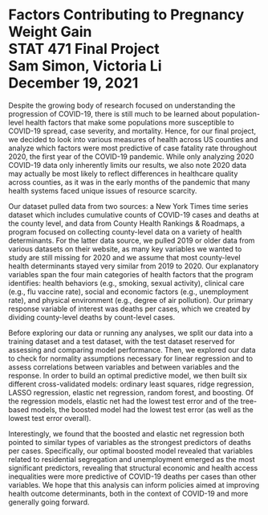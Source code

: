 # Factors Contributing to Pregnancy Weight Gain<br/>STAT  471 Final Project<br/>Sam Simon, Victoria Li<br/>December 19, 2021

Despite the growing body of research focused on understanding the progression of COVID-19, there is still much to be learned about population-level health factors that make some populations more susceptible to COVID-19 spread, case severity, and mortality. Hence, for our final project, we decided to look into various measures of health across US counties and analyze which factors were most predictive of case fatality rate throughout 2020, the first year of the COVID-19 pandemic. While only analyzing 2020 COVID-19 data only inherently limits our results, we also note 2020 data may actually be most likely to reflect differences in healthcare quality across counties, as it was in the early months of the pandemic that many health systems faced unique issues of resource scarcity.

Our dataset pulled data from two sources: a New York Times time series dataset which includes cumulative counts of COVID-19 cases and deaths at the county level, and data from County Health Rankings & Roadmaps, a program focused on collecting county-level data on a variety of health determinants. For the latter data source, we pulled 2019 or older data from various datasets on their website, as many key variables we wanted to study are still missing for 2020 and we assume that most county-level health determinants stayed very similar from 2019 to 2020. Our explanatory variables span the four main categories of health factors that the program identifies: health behaviors (e.g., smoking, sexual activity), clinical care (e.g., flu vaccine rate), social and economic factors (e.g., unemployment rate), and physical environment (e.g., degree of air pollution). Our primary response variable of interest was deaths per cases, which we created by dividing county-level deaths by count-level cases.

Before exploring our data or running any analyses, we split our data into a training dataset and a test dataset, with the test dataset reserved for assessing and comparing model performance. Then, we explored our data to check for normality assumptions necessary for linear regression and to assess correlations between variables and between variables and the response. In order to build an optimal predictive model, we then built six different cross-validated models: ordinary least squares, ridge regression, LASSO regression, elastic net regression, random forest, and boosting. Of the regression models, elastic net had the lowest test error and of the tree-based models, the boosted model had the lowest test error (as well as the lowest test error overall).

Interestingly, we found that the boosted and elastic net regression both pointed to similar types of variables as the strongest predictors of deaths per cases. Specifically, our optimal boosted model revealed that variables related to residential segregation and unemployment emerged as the most significant predictors, revealing that structural economic and health access inequalities were more predictive of COVID-19 deaths per cases than other variables. We hope that this analysis can inform policies aimed at improving health outcome determinants, both in the context of COVID-19 and more generally going forward. 
